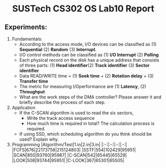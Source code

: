 # <center> SUSTech CS302 OS Lab10 Report<center>

## Experiments:
1. Fundamentals:
   * According to the access mode, I/O devices can be classified as (1) **Sequential** (2) **Random** (3) **Interrupt**.
   * I/O control methods can be classified as (1) **I/O Interrupt** (2) **Polling**
   * Each physical record on the disk has a unique address that consists of three parts: (1) **Head identifier**(2) **Track identifier** (3) **Sector identifier**
   * Data READ/WRITE time = (1) **Seek time** + (2) **Rotation delay** + (3)  **Transfer time**
   * The metric for measuring I/Operformance are (1) **Latency**, (2)  **Throughput**
   * What are the work steps of the DMA controller? Please answer it and briefly describe the process of each step.
2. Application
   * If the C-SCAN algorithm is used to read the six sectors,
     * Write the track access sequence
     * How much time is required in total? The calculation process is required.
   * If using SSD, which scheduling algorithm do you think should be used? Explain why.
3. Programming
   |Algorithm/Test|1.in|2.in|3.in|
   |:-:|:-:|:-:|:-:|
   |FCFS|676|22173758|215124803|
   |SSTF|554|102429|95951|
   |SCAN|850|93760|95987|
   |C-SCAN|542|65445|65529|
   |LOOK|508|93744|95951|
   |C-LOOK|367|65301|65505|